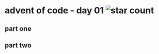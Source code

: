 # advent of code - day 01 ![star count](https://img.shields.io/badge/Stars-0%2F2-red)

## part one

## part two
